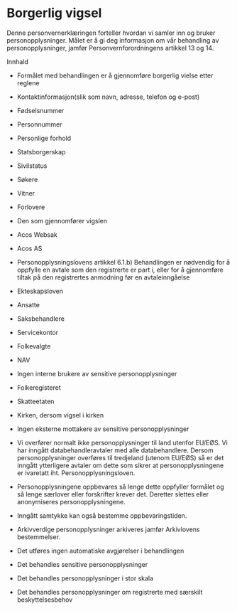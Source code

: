 # Borgerlig vigsel


  

Denne personvernerklæringen forteller hvordan vi samler inn og bruker personopplysninger. Målet er å gi deg informasjon om vår behandling av personopplysninger, jamfør Personvernforordningens artikkel 13 og 14.

  

Innhald

*   Formålet med behandlingen er å gjennomføre borgerlig vielse etter reglene  
    
*   Kontaktinformasjon(slik som navn, adresse, telefon og e-post)  
    
*   Fødselsnummer  
    
*   Personnummer  
    
*   Personlige forhold  
    
*   Statsborgerskap  
    
*   Sivilstatus  
    
*   Søkere  
    
*   Vitner  
    
*   Forlovere  
    
*   Den som gjennomfører vigslen  
    
*   Acos Websak  
    
*   Acos AS  
    
*   Personopplysningslovens artikkel 6.1.b) Behandlingen er nødvendig for å oppfylle en avtale som den registrerte er part i, eller for å gjennomføre tiltak på den registrertes anmodning før en avtaleinngåelse  
    
*   Ekteskapsloven  
    
*   Ansatte  
    
*   Saksbehandlere  
    
*   Servicekontor  
    
*   Folkevalgte  
    
*   NAV  
    
*   Ingen interne brukere av sensitive personopplysninger  
    
*   Folkeregisteret  
    
*   Skatteetaten  
    
*   Kirken, dersom vigsel i kirken  
    
*   Ingen eksterne mottakere av sensitive personopplysninger  
    
*   Vi overfører normalt ikke personopplysninger til land utenfor EU/EØS. Vi har inngått databehandleravtaler med alle databehandlere. Dersom personopplysninger overføres til tredjeland (utenom EU/EØS) så er det inngått ytterligere avtaler om dette som sikrer at personopplysningene er ivaretatt iht. Personopplysningsloven.  
    
*   Personopplysningene oppbevares så lenge dette oppfyller formålet og så lenge særlover eller forskrifter krever det. Deretter slettes eller anonymiseres personopplysningene.  
    
*   Inngått samtykke kan også bestemme oppbevaringstiden.  
    
*   Arkivverdige personopplysninger arkiveres jamfør Arkivlovens bestemmelser.  
    
*   Det utføres ingen automatiske avgjørelser i behandlingen  
    
*   Det behandles sensitive personopplysninger  
    
*   Det behandles personopplysninger i stor skala  
    
*   Det behandles personopplysninger om registrerte med særskilt beskyttelsesbehov